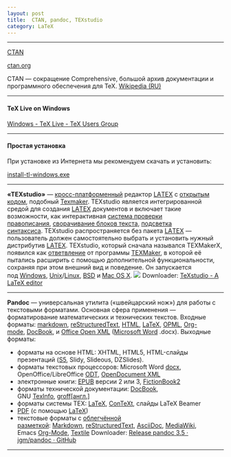 ```yaml
---
layout: post
title:  CTAN, pandoc, ΤΕΧstudio
category: LaTeX
---
```



---

[CTAN](https://ru.wikipedia.org/wiki/CTAN)
    
 [ctan.org](https://www.ctan.org/)
    
CTAN — сокращение Comprehensive, большой архив документации и программного обеспечения для TeX. [Wikipedia (RU)](https://ru.wikipedia.org/wiki/CTAN)
    
---
#### TeX Live on Windows

[Windows - TeX Live - TeX Users Group](https://tug.org/texlive/windows.html)

---

#### Простая установка

При установке из Интернета мы рекомендуем скачать и установить:

[install-tl-windows.exe](https://mirror.ctan.org/systems/texlive/tlnet/install-tl-windows.exe)

---

**«ΤΕΧstudio»** — [кросс-платформенный](https://ru.wikipedia.org/wiki/%D0%9A%D1%80%D0%BE%D1%81%D1%81%D0%BF%D0%BB%D0%B0%D1%82%D1%84%D0%BE%D1%80%D0%BC%D0%B5%D0%BD%D0%BD%D0%BE%D0%B5_%D0%BF%D1%80%D0%BE%D0%B3%D1%80%D0%B0%D0%BC%D0%BC%D0%BD%D0%BE%D0%B5_%D0%BE%D0%B1%D0%B5%D1%81%D0%BF%D0%B5%D1%87%D0%B5%D0%BD%D0%B8%D0%B5 "Кроссплатформенное программное обеспечение") редактор [LAΤΕΧ](https://ru.wikipedia.org/wiki/LaTeX "LaTeX") с [открытым кодом](https://ru.wikipedia.org/wiki/%D0%9F%D0%BE%D0%BB%D0%B8%D1%82%D0%B8%D0%BA%D0%B0_%D0%BE%D1%82%D0%BA%D1%80%D1%8B%D1%82%D0%BE%D0%B3%D0%BE_%D0%BA%D0%BE%D0%B4%D0%B0 "Политика открытого кода"), подобный [Texmaker](https://ru.wikipedia.org/wiki/Texmaker "Texmaker").
ΤΕΧstudio является интегрированной средой для создания [LAΤΕΧ](https://ru.wikipedia.org/wiki/LaTeX "LaTeX") документов и включает такие возможности, как интерактивная [система проверки правописания](https://ru.wikipedia.org/wiki/%D0%A1%D0%B8%D1%81%D1%82%D0%B5%D0%BC%D0%B0_%D0%BF%D1%80%D0%BE%D0%B2%D0%B5%D1%80%D0%BA%D0%B8_%D0%BF%D1%80%D0%B0%D0%B2%D0%BE%D0%BF%D0%B8%D1%81%D0%B0%D0%BD%D0%B8%D1%8F "Система проверки правописания"), [сворачивание блоков текста](https://ru.wikipedia.org/wiki/%D0%A1%D0%B2%D0%BE%D1%80%D0%B0%D1%87%D0%B8%D0%B2%D0%B0%D0%BD%D0%B8%D0%B5_(%D0%BF%D1%80%D0%BE%D0%B3%D1%80%D0%B0%D0%BC%D0%BC%D0%BD%D0%BE%D0%B5_%D0%BE%D0%B1%D0%B5%D1%81%D0%BF%D0%B5%D1%87%D0%B5%D0%BD%D0%B8%D0%B5) "Сворачивание (программное обеспечение)"), [подсветка синтаксиса](https://ru.wikipedia.org/wiki/%D0%9F%D0%BE%D0%B4%D1%81%D0%B2%D0%B5%D1%82%D0%BA%D0%B0_%D1%81%D0%B8%D0%BD%D1%82%D0%B0%D0%BA%D1%81%D0%B8%D1%81%D0%B0 "Подсветка синтаксиса"). ΤΕΧstudio распространяется без пакета [LAΤΕΧ](https://ru.wikipedia.org/wiki/LaTeX "LaTeX") — пользователь должен самостоятельно выбрать и установить нужный дистрибутив [LAΤΕΧ](https://ru.wikipedia.org/wiki/LaTeX "LaTeX").
ΤΕΧstudio, который сначала назывался ΤΕΧMakerX, появился как [ответвление](https://ru.wikipedia.org/wiki/%D0%A4%D0%BE%D1%80%D0%BA "Форк") от программы [ΤΕΧMaker](https://ru.wikipedia.org/wiki/Texmaker "Texmaker"), в которой её пытались расширить с помощью дополнительной функциональности, сохраняя при этом внешний вид и поведение. Он запускается под [Windows](https://ru.wikipedia.org/wiki/Windows "Windows"), [Unix](https://ru.wikipedia.org/wiki/Unix "Unix")/[Linux](https://ru.wikipedia.org/wiki/Linux "Linux"), [BSD](https://ru.wikipedia.org/wiki/BSD "BSD") и [Mac OS X](https://ru.wikipedia.org/wiki/Mac_OS "Mac OS").
![](texstudio.png)
Downloader:
[TeXstudio - A LaTeX editor](https://www.texstudio.org/)

---

**Pandoc** — универсальная утилита («швейцарский нож») для работы с текстовыми форматами. Основная сфера применения — форматирование математических и технических текстов.
Входные форматы: [markdown](https://ru.wikipedia.org/wiki/Markdown "Markdown"), [reStructuredText](https://ru.wikipedia.org/wiki/ReStructuredText "ReStructuredText"), [HTML](https://ru.wikipedia.org/wiki/HTML "HTML"), [LaTeX](https://ru.wikipedia.org/wiki/LaTeX "LaTeX"), [OPML](https://ru.wikipedia.org/wiki/OPML "OPML"), [Org-mode](https://ru.wikipedia.org/wiki/Org-mode "Org-mode"), [DocBook](https://ru.wikipedia.org/wiki/DocBook "DocBook"), и [Office Open XML](https://ru.wikipedia.org/wiki/Office_Open_XML "Office Open XML") ([Microsoft Word](https://ru.wikipedia.org/wiki/Microsoft_Word "Microsoft Word") .docx).
Выходные форматы:
- форматы на основе HTML: XHTML, HTML5, HTML-слайды презентаций ([S5](https://ru.wikipedia.org/w/index.php?title=S5_(%D1%84%D0%BE%D1%80%D0%BC%D0%B0%D1%82_%D1%84%D0%B0%D0%B9%D0%BB%D0%BE%D0%B2)&action=edit&redlink=1 "S5 (формат файлов) (страница отсутствует)"), Slidy, Slideous, DZSlides).
- форматы текстовых процессоров: Microsoft Word [docx](https://ru.wikipedia.org/wiki/Docx "Docx"), OpenOffice/LibreOffice [ODT](https://ru.wikipedia.org/wiki/ODT "ODT"), [OpenDocument XML](https://ru.wikipedia.org/wiki/OpenDocument_XML "OpenDocument XML")
- электронные книги: [EPUB](https://ru.wikipedia.org/wiki/EPUB "EPUB") версии 2 или 3, [FictionBook2](https://ru.wikipedia.org/wiki/FictionBook2 "FictionBook2")
- форматы технической документации: [DocBook](https://ru.wikipedia.org/wiki/DocBook "DocBook"), GNU [TexInfo](https://ru.wikipedia.org/w/index.php?title=TexInfo&action=edit&redlink=1 "TexInfo (страница отсутствует)"), [groff](https://ru.wikipedia.org/w/index.php?title=Groff_(%D0%BF%D1%80%D0%BE%D0%B3%D1%80%D0%B0%D0%BC%D0%BC%D0%B0)&action=edit&redlink=1 "Groff (программа) (страница отсутствует)")[[англ.]](https://en.wikipedia.org/wiki/groff_(software) "en:groff (software)")
- форматы системы ΤΕΧ: [LaTeX](https://ru.wikipedia.org/wiki/LaTeX "LaTeX"), [ConTeXt](https://ru.wikipedia.org/wiki/ConTeXt "ConTeXt"), слайды LaTeX Beamer
- [PDF](https://ru.wikipedia.org/wiki/PDF "PDF") (с помощью [LaTeX](https://ru.wikipedia.org/wiki/LaTeX "LaTeX"))
- текстовые форматы с [облегчённой разметкой](https://ru.wikipedia.org/wiki/%D0%AF%D0%B7%D1%8B%D0%BA_%D1%80%D0%B0%D0%B7%D0%BC%D0%B5%D1%82%D0%BA%D0%B8#%D0%9E%D0%B1%D0%BB%D0%B5%D0%B3%D1%87%D1%91%D0%BD%D0%BD%D1%8B%D0%B5_%D1%8F%D0%B7%D1%8B%D0%BA%D0%B8_%D1%80%D0%B0%D0%B7%D0%BC%D0%B5%D1%82%D0%BA%D0%B8 "Язык разметки"): [Markdown](https://ru.wikipedia.org/wiki/Markdown "Markdown"), [reStructuredText](https://ru.wikipedia.org/wiki/ReStructuredText "ReStructuredText"), [AsciiDoc](https://ru.wikipedia.org/wiki/AsciiDoc "AsciiDoc"), [MediaWiki](https://ru.wikipedia.org/wiki/MediaWiki "MediaWiki"), Emacs [Org-Mode](https://ru.wikipedia.org/wiki/Org-mode "Org-mode"), [Textile](https://ru.wikipedia.org/wiki/Textile "Textile")
Downloader:
[Release pandoc 3.5 · jgm/pandoc · GitHub](https://github.com/jgm/pandoc/releases/tag/3.5)

---
